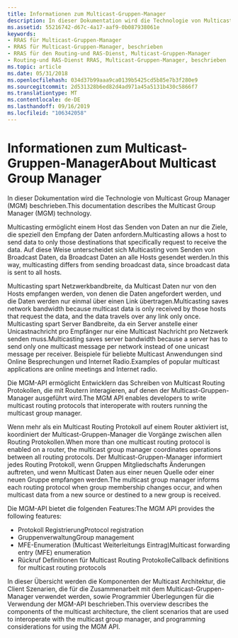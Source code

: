 ```yaml
---
title: Informationen zum Multicast-Gruppen-Manager
description: In dieser Dokumentation wird die Technologie von Multicast Group Manager (MGM) beschrieben.
ms.assetid: 55216742-d67c-4a17-aaf9-0b087938061e
keywords:
- RRAS für Multicast-Gruppen-Manager
- RRAS für Multicast-Gruppen-Manager, beschrieben
- RRAS für den Routing-und RAS-Dienst, Multicast-Gruppen-Manager
- Routing-und RAS-Dienst RRAS, Multicast-Gruppen-Manager, beschrieben
ms.topic: article
ms.date: 05/31/2018
ms.openlocfilehash: 034d37b99aaa9ca0139b5425cd5b85e7b3f280e9
ms.sourcegitcommit: 2d531328b6ed82d4ad971a45a5131b430c5866f7
ms.translationtype: MT
ms.contentlocale: de-DE
ms.lasthandoff: 09/16/2019
ms.locfileid: "106342058"
---
```

# <a name="about-multicast-group-manager"></a><span data-ttu-id="58234-107">Informationen zum Multicast-Gruppen-Manager</span><span class="sxs-lookup"><span data-stu-id="58234-107">About Multicast Group Manager</span></span>

<span data-ttu-id="58234-108">In dieser Dokumentation wird die Technologie von Multicast Group Manager (MGM) beschrieben.</span><span class="sxs-lookup"><span data-stu-id="58234-108">This documentation describes the Multicast Group Manager (MGM) technology.</span></span>

<span data-ttu-id="58234-109">Multicasting ermöglicht einem Host das Senden von Daten an nur die Ziele, die speziell den Empfang der Daten anfordern.</span><span class="sxs-lookup"><span data-stu-id="58234-109">Multicasting allows a host to send data to only those destinations that specifically request to receive the data.</span></span> <span data-ttu-id="58234-110">Auf diese Weise unterscheidet sich Multicasting vom Senden von Broadcast Daten, da Broadcast Daten an alle Hosts gesendet werden.</span><span class="sxs-lookup"><span data-stu-id="58234-110">In this way, multicasting differs from sending broadcast data, since broadcast data is sent to all hosts.</span></span>

<span data-ttu-id="58234-111">Multicasting spart Netzwerkbandbreite, da Multicast Daten nur von den Hosts empfangen werden, von denen die Daten angefordert werden, und die Daten werden nur einmal über einen Link übertragen.</span><span class="sxs-lookup"><span data-stu-id="58234-111">Multicasting saves network bandwidth because multicast data is only received by those hosts that request the data, and the data travels over any link only once.</span></span> <span data-ttu-id="58234-112">Multicasting spart Server Bandbreite, da ein Server anstelle einer Unicastnachricht pro Empfänger nur eine Multicast Nachricht pro Netzwerk senden muss.</span><span class="sxs-lookup"><span data-stu-id="58234-112">Multicasting saves server bandwidth because a server has to send only one multicast message per network instead of one unicast message per receiver.</span></span> <span data-ttu-id="58234-113">Beispiele für beliebte Multicast Anwendungen sind Online Besprechungen und Internet Radio.</span><span class="sxs-lookup"><span data-stu-id="58234-113">Examples of popular multicast applications are online meetings and Internet radio.</span></span>

<span data-ttu-id="58234-114">Die MGM-API ermöglicht Entwicklern das Schreiben von Multicast Routing Protokollen, die mit Routern interagieren, auf denen der Multicast-Gruppen-Manager ausgeführt wird.</span><span class="sxs-lookup"><span data-stu-id="58234-114">The MGM API enables developers to write multicast routing protocols that interoperate with routers running the multicast group manager.</span></span>

<span data-ttu-id="58234-115">Wenn mehr als ein Multicast Routing Protokoll auf einem Router aktiviert ist, koordiniert der Multicast-Gruppen-Manager die Vorgänge zwischen allen Routing Protokollen.</span><span class="sxs-lookup"><span data-stu-id="58234-115">When more than one multicast routing protocol is enabled on a router, the multicast group manager coordinates operations between all routing protocols.</span></span> <span data-ttu-id="58234-116">Der Multicast-Gruppen-Manager informiert jedes Routing Protokoll, wenn Gruppen Mitgliedschafts Änderungen auftreten, und wenn Multicast Daten aus einer neuen Quelle oder einer neuen Gruppe empfangen werden.</span><span class="sxs-lookup"><span data-stu-id="58234-116">The multicast group manager informs each routing protocol when group membership changes occur, and when multicast data from a new source or destined to a new group is received.</span></span>

<span data-ttu-id="58234-117">Die MGM-API bietet die folgenden Features:</span><span class="sxs-lookup"><span data-stu-id="58234-117">The MGM API provides the following features:</span></span>

-   <span data-ttu-id="58234-118">Protokoll Registrierung</span><span class="sxs-lookup"><span data-stu-id="58234-118">Protocol registration</span></span>
-   <span data-ttu-id="58234-119">Gruppenverwaltung</span><span class="sxs-lookup"><span data-stu-id="58234-119">Group management</span></span>
-   <span data-ttu-id="58234-120">MFE-Enumeration (Multicast Weiterleitungs Eintrag)</span><span class="sxs-lookup"><span data-stu-id="58234-120">Multicast forwarding entry (MFE) enumeration</span></span>
-   <span data-ttu-id="58234-121">Rückruf Definitionen für Multicast Routing Protokolle</span><span class="sxs-lookup"><span data-stu-id="58234-121">Callback definitions for multicast routing protocols</span></span>

<span data-ttu-id="58234-122">In dieser Übersicht werden die Komponenten der Multicast Architektur, die Client Szenarien, die für die Zusammenarbeit mit dem Multicast-Gruppen-Manager verwendet werden, sowie Programmier Überlegungen für die Verwendung der MGM-API beschrieben.</span><span class="sxs-lookup"><span data-stu-id="58234-122">This overview describes the components of the multicast architecture, the client scenarios that are used to interoperate with the multicast group manager, and programming considerations for using the MGM API.</span></span>

 

 




